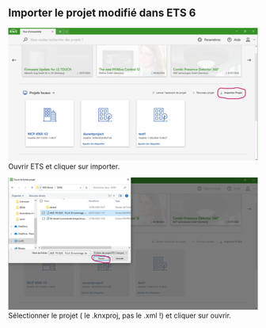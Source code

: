 ## Importer le projet modifié dans ETS 6  
![importer](pictures/3.PNG)
Ouvrir ETS et cliquer sur importer.  

![ouvrir](pictures/4.PNG)
Sélectionner le projet ( le .knxproj, pas le .xml !) et cliquer sur ouvrir.  